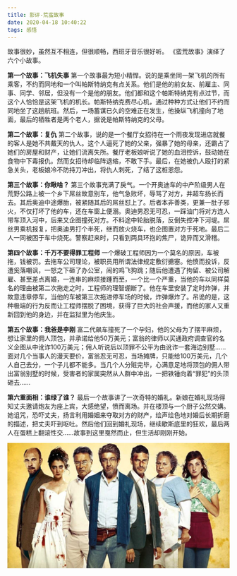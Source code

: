 ```yaml
---
title: 影评-荒蛮故事
date: 2020-04-18 10:40:22
tags: 感悟
---
```


故事很妙，虽然互不相连，但很顺畅，西班牙音乐很好听。
《蛮荒故事》演绎了六个小故事。

**第一个故事：飞机失事**
第一个故事最为短小精悍。说的是乘坐同一架飞机的所有乘客，不约而同地和一个叫帕斯特纳克有点关系。他们是他的前女友、前雇主、同事、同学、邻居，但没有一个是他的朋友。他们都和这个帕斯特纳克有点过节，而这个人恰恰是这架飞机的机长。帕斯特纳克费尽心机，通过种种方式让他们不约而同地坐了这趟航班。然后，一场蓄谋已久的空难正在发生，他操纵飞机撞向了地面，最后的牺牲者是两个老人，据说是帕斯特纳克的父母。

**第二个故事：复仇**
第二个故事，说的是一个餐厅女招待在一个雨夜发现进店就餐的客人是她不共戴天的仇人。这个人逼死了她的父亲，强暴了她的母亲，还霸占了她们的房屋和财产，让她们流离失所。餐厅老板娘听说了她的血泪控诉，鼓动她在食物中下毒报仇。然而女招待却临阵退缩，不敢下手。最后，在她被仇人殴打的紧急关头，老板娘冷不防持刀冲出，将仇人刺死，了结了这桩恩怨。

**第三个故事：你瞅啥？**
第三个故事充满了戾气。一个开奥迪车的中产阶级男人在荒野公路上被一个乡下屌丝故意别车，他气急败坏，辱骂了对方，并超车扬长而去。其后奥迪中途爆胎，被紧随其后的屌丝怼上了。后者本非善类，更兼一肚子邪火，不仅打坏了他的车，还在车窗上便溺。奥迪男忍无可忍，一踩油门将对方连人带车顶入河中，后来又企图撞死对方。不料途中轮胎脱落，反倒失控冲下河堤。屌丝男乘机报复，把奥迪男打个半死，继而放火烧车，也企图置对方于死地。最后二人一同被困于车中烧死。警察赶来时，只看到两具环抱的焦尸，诡异而又滑稽。

**第四个故事：千万不要得罪工程师**
一个爆破工程师因为一个莫名的原因，车被拖，钱被罚。去拖车公司理论，被职员用所谓法律规定敷衍搪塞。他愤而投诉，反遭奚落嘲讽，一怒之下砸了办公室，闹的鸡飞狗跳；随后他遭遇了拘留、被公司解雇、甚至差点离婚，一连串的麻烦接踵而至，一个比一个严重，当他的车以同样莫名的理由被第二次拖走之时，工程师的理智绷断了。他在车里安装了定时炸弹，并故意违章停车，当他的车被第三次拖进停车场的时候，炸弹爆炸了。吊诡的是，这种极端的行为反而让工程师摆脱了困境，获得了巨大的社会声援，而他的家人又重新回到他的身边，并在监狱里为他庆生。

**第五个故事：我爸是李刚**
富二代飙车撞死了一个孕妇，他的父母为了摆平麻烦，想让家里的佣人顶包，并承诺给他50万美元；富翁的律师以买通政府调查官的名义企图从中讹诈100万美元；佣人听说后以顶罪不公平为由讹诈一套海边别墅……面对几个当事人的漫天要价，富翁忍无可忍，当场摊牌，只能给100万美元，几个人自己去分，一个子儿都不能多。当几个人分赃完毕，心满意足地将顶包的佣人带出富翁别墅的时候，受害者的家属突然从人群中冲出，一把铁锤向着“罪犯”的头顶砸去……

**第六重面相：谁绿了谁？**
最后一个故事讲了一次奇特的婚礼。新娘在婚礼现场得知丈夫邀请炮友为座上宾，大感绝望，愤而离场。并在楼顶与一个厨子公然交媾。她诅咒，恐吓丈夫，扬言利用婚姻来夺取对方的财产，绘声绘色地对婚后长期折磨的描述，把丈夫吓到呕吐。然后他们回到婚礼现场，继续歇斯底里的狂欢，最后两人在蛋糕上翻滚性交……故事到这里戛然而止，但生活却刚刚开始。

<div align=center>

![](/img/huangmangushi.jpg)

</div>